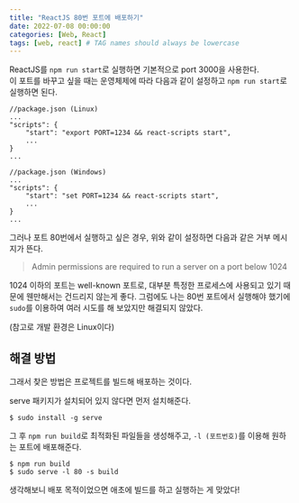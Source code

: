 ```yaml
---
title: "ReactJS 80번 포트에 배포하기"
date: 2022-07-08 00:00:00
categories: [Web, React]
tags: [web, react] # TAG names should always be lowercase
---
```


ReactJS를 `npm run start`로 실행하면 기본적으로 port 3000을 사용한다.  
이 포트를 바꾸고 싶을 때는 운영체제에 따라 다음과 같이 설정하고 `npm run start`로 실행하면 된다.

```
//package.json (Linux)
...
"scripts": {
    "start": "export PORT=1234 && react-scripts start",
    ...
}
...
```

```
//package.json (Windows)
...
"scripts": {
    "start": "set PORT=1234 && react-scripts start",
    ...
}
...
```

그러나 포트 80번에서 실행하고 싶은 경우, 위와 같이 설정하면 다음과 같은 거부 메시지가 뜬다.

> Admin permissions are required to run a server on a port below 1024

1024 이하의 포트는 well-known 포트로, 대부분 특정한 프로세스에 사용되고 있기 때문에 웬만해서는 건드리지 않는게 좋다.
그럼에도 나는 80번 포트에서 실행해야 했기에 `sudo`를 이용하여 여러 시도를 해 보았지만 해결되지 않았다.

(참고로 개발 환경은 Linux이다)

## 해결 방법

그래서 찾은 방법은 프로젝트를 빌드해 배포하는 것이다.

serve 패키지가 설치되어 있지 않다면 먼저 설치해준다.

```
$ sudo install -g serve
```

그 후 `npm run build`로 최적화된 파일들을 생성해주고, `-l (포트번호)`를 이용해 원하는 포트에 배포해준다.

```
$ npm run build
$ sudo serve -l 80 -s build
```

생각해보니 배포 목적이었으면 애초에 빌드를 하고 실행하는 게 맞았다!
